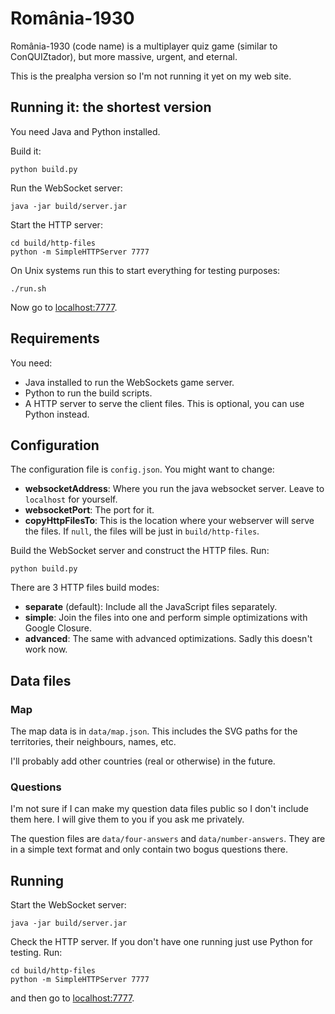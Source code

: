 România-1930
============

România-1930 (code name) is a multiplayer quiz game (similar to ConQUIZtador),
but more massive, urgent, and eternal.

This is the prealpha version so I'm not running it yet on my web site.

Running it: the shortest version
--------------------------------

You need Java and Python installed.

Build it:
    
    python build.py

Run the WebSocket server:

    java -jar build/server.jar

Start the HTTP server:

    cd build/http-files
    python -m SimpleHTTPServer 7777

On Unix systems run this to start everything for testing purposes:
    
    ./run.sh

Now go to [localhost:7777](http://localhost:7777).

Requirements
------------

You need:

* Java installed to run the WebSockets game server.
* Python to run the build scripts.
* A HTTP server to serve the client files. This is optional, you can use Python
instead.

Configuration
-------------

The configuration file is `config.json`. You might want to change:

* **websocketAddress**: Where you run the java websocket server. Leave to
`localhost` for yourself.
* **websocketPort**: The port for it.
* **copyHttpFilesTo**: This is the location where your webserver will serve the
files. If `null`, the files will be just in `build/http-files`.

Build the WebSocket server and construct the HTTP files. Run:

    python build.py

There are 3 HTTP files build modes:

* **separate** (default): Include all the JavaScript files separately.
* **simple**: Join the files into one and perform simple optimizations with
Google Closure.
* **advanced**: The same with advanced optimizations. Sadly this doesn't work
now.

Data files
----------

### Map

The map data is in `data/map.json`. This includes the SVG paths for the
territories, their neighbours, names, etc.

I'll probably add other countries (real or otherwise) in the future.

### Questions

I'm not sure if I can make my question data files public so I don't include them
here. I will give them to you if you ask me privately.

The question files are `data/four-answers` and `data/number-answers`. They are
in a simple text format and only contain two bogus questions there.

Running
-------

Start the WebSocket server:

    java -jar build/server.jar

Check the HTTP server. If you don't have one running just use Python for
testing. Run:
    
    cd build/http-files
    python -m SimpleHTTPServer 7777

and then go to [localhost:7777](http://localhost:7777).

